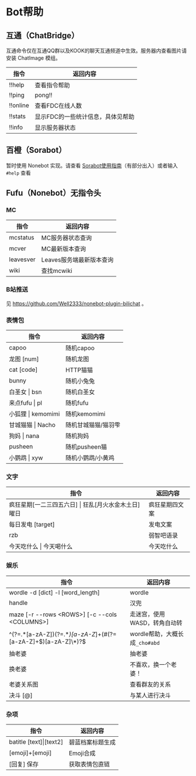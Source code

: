 # Bot帮助

## 互通（ChatBridge）

互通命令仅在互通QQ群以及KOOK的聊天互通频道中生效。服务器内查看图片请安装 ChatImage 模组。

| 指令 | 返回内容                          |
| ----------------- | --------------------------------- |
| !!help            | 查看指令帮助                      |
| !!ping            | pong!!                            |
| !!online          | 查看FDC在线人数                   |
| !!stats           | 显示FDC的一些统计信息，具体见帮助 |
| !!info            | 显示服务器状态                    |

## 百橙（Sorabot）

暂时使用 Nonebot 实现。请查看 [Sorabot使用指南](https://100oj.com/zh/%E5%B7%A5%E5%85%B7/SoraBot%E4%BD%BF%E7%94%A8%E6%8C%87%E5%8D%97)（有部分出入）或者输入 `#help` 查看

## Fufu（Nonebot）无指令头

### MC

| 指令      | 返回内容                 |
| --------- | ------------------------ |
| mcstatus  | MC服务器状态查询         |
| mcver     | MC最新版本查询           |
| leavesver | Leaves服务端最新版本查询 |
| wiki      | 查找mcwiki               |

### B站推送

见 https://github.com/Well2333/nonebot-plugin-bilichat 。

### 表情包

| 指令 | 返回内容                          |
| ----------------- | --------------------------------- |
| capoo            | 随机capoo               |
| 龙图 [num]      | 随机龙图                          |
| cat [code]    | HTTP猫猫 |
| bunny        | 随机小兔兔               |
| 白圣女 \| bsn | 随机白圣女 |
| 来点fufu \| pl | 随机fufu |
| 小狐狸 \| kemomimi | 随机kemomimi |
| 甘城猫猫 \| Nacho | 随机甘城猫猫/猫羽雫 |
| 狗妈 \| nana | 随机狗妈 |
| pusheen | 随机pusheen猫 |
| 小鹦鹉 \| xyw | 随机小鹦鹉/小黄鸡 |

### 文字

| 指令                                                 | 返回内容       |
| ---------------------------------------------------- | -------------- |
| 疯狂星期[一二三四五六日] \| 狂乱[月火水金木土日]曜日 | 疯狂星期四文案 |
| 每日发电 [target]                                    | 发电文案       |
| rzb                                                  | 弱智吧语录     |
| 今天吃什么 \| 今天喝什么                             | 今天吃什么     |

### 娱乐

| 指令                                                         | 返回内容                       |
| ------------------------------------------------------------ | ------------------------------ |
| wordle -d \[dict\] -l \[word_length\]                        | wordle                         |
| handle                                                       | 汉兜                           |
| maze \[-r --rows \<ROWS\>\] \[-c --cols \<COLUMNS\>\]        | 走迷宫，使用WASD，转角自动转   |
| ^(?=.\*[a-zA-Z])(?=.\*_)[a-zA-Z_]+(\#(?=[a-zA-Z]+$)[a-zA-Z]\*)?$ | wordle帮助，大概长成`_cho#abd` |
| 抽老婆                                                       | 抽老婆                         |
| 换老婆                                                       | 不喜欢，换一个老婆！           |
| 老婆关系图                                                   | 查看群友的关系                 |
| 决斗 [@]                                                     | 与某人进行决斗                 |

### 杂项

| 指令                    | 返回内容         |
| ----------------------- | ---------------- |
| batitle [text]\|[text2] | 碧蓝档案标题生成 |
| [emoji]+[emoji]         | Emoji合成        |
| [回复] 保存             | 获取表情包直链   |